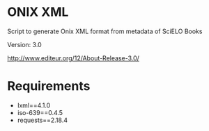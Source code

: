 # ONIX XML
Script to generate Onix XML format from metadata of SciELO Books

Version: 3.0

http://www.editeur.org/12/About-Release-3.0/


# Requirements

- lxml==4.1.0
- iso-639==0.4.5
- requests==2.18.4
